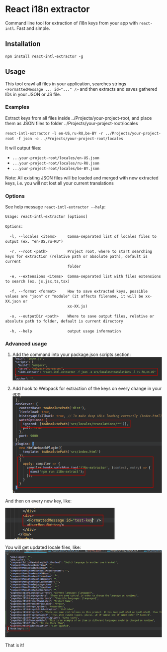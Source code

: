 # React i18n extractor
Command line tool for extraction of i18n keys from your app with `react-intl`. Fast and simple.

## Installation
`npm install react-intl-extractor -g`

## Usage
This tool crawl all files in your application, searches strings `<FormattedMessage ... id="..." />` and then 
extracts and saves gathered IDs in your JSON or JS file.

### Examples
Extract keys from all files inside ../Projects/your-project-root, and place them as JSON files to folder ../Projects/your-project-root/locales

`react-intl-extractor -l en-US,ru-RU,be-BY -r ../Projects/your-project-root -f json -o ../Projects/your-project-root/locales`

It will output files:
* `...your-project-root/locales/en-US.json`
* `...your-project-root/locales/ru-RU.json`
* `...your-project-root/locales/be-BY.json`


Note: All existing JSON files will be loaded and merged with new extracted keys, i.e. you will not lost all your current translations

### Options
See help message `react-intl-extractor --help`:
```
Usage: react-intl-extractor [options]

Options:

  -l, --locales <items>     Comma-separated list of locales files to output (ex. "en-US,ru-RU")
  
  -r, --root <path>         Project root, where to start searching keys for extraction (relative path or absolute path), default is current 
                            folder
  
  -e, --extensions <items>  Comma-separated list with files extensions to search (ex. js,jsx,ts,tsx)
  
  -f, --format <format>     How to save extracted keys, possible values are "json" or "module" (it affects filename, it will be xx-XX.json or 
                            xx-XX.js)
  
  -o, --outputDir <path>    Where to save output files, relative or absolute path to folder, default is current directory
  
  -h, --help                output usage information
```

### Advanced usage

1. Add the command into your package.json scripts section:
![](docs/db71fbf0e4.png)

2. Add hook to Webpack for extraction of the keys on every change in your app
![](docs/6fd14b7ef6.png)

And then on every new key, like:

![](docs/0fe5316a29.png)

You will get updated locale files, like:
![](docs/426fa4a429.png)

That is it!
